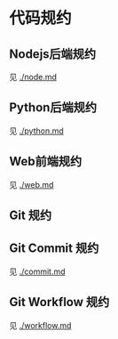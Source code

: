 # 代码规约

## Nodejs后端规约
见 [./node.md](https://github.com/DaYeSquad/git-workflow/blob/master/commit.md)

## Python后端规约
见 [./python.md](https://github.com/DaYeSquad/git-workflow/blob/master/workflow.md)

## Web前端规约
见 [./web.md](https://github.com/DaYeSquad/git-workflow/blob/master/workflow.md)

## Git 规约
## Git Commit 规约
见 [./commit.md](https://github.com/DaYeSquad/git-workflow/blob/master/commit.md)

## Git Workflow 规约
见 [./workflow.md](https://github.com/DaYeSquad/git-workflow/blob/master/workflow.md)

